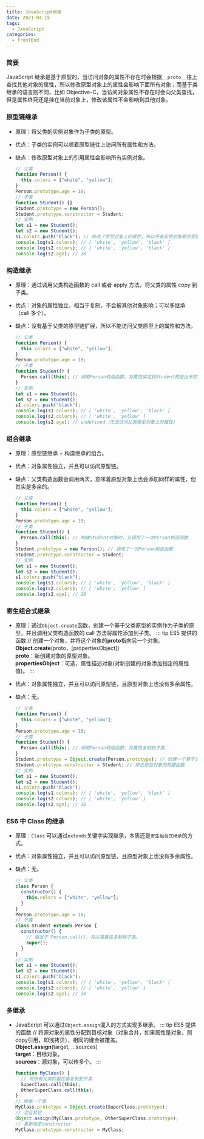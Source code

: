 ```yaml
---
title: JavaScript继承
date: 2021-04-15
tags:
  - JavaScript
categories:
  - frontEnd
---
```


### 简要

JavaScript 继承是基于原型的，当访问对象的属性不存在时会根据`__proto__`往上查找其他对象的属性，所以修改原型对象上的属性会影响下面所有对象；而基于类继承的语言则不同，比如 Objective-C，当访问对象属性不存在时会向父类查找，但是属性终究还是挂在当前对象上，修改该属性不会影响到其他对象。

<!-- more -->

### 原型链继承

- 原理：将父类的实例对象作为子类的原型。
- 优点：子类的实例可以顺着原型链往上访问所有属性和方法。
- 缺点：修改原型对象上的引用属性会影响所有实例对象。

  ```js
  // 父类
  function Person() {
    this.colors = ["white", "yellow"];
  }
  Person.prototype.age = 18;
  // 子类
  function Student() {}
  Student.prototype = new Person();
  Student.prototype.constructor = Student;
  // 实例
  let s1 = new Student();
  let s2 = new Student();
  s1.colors.push("black"); // 修改了原型对象上的属性，所以所有实例对象都会受影响
  console.log(s1.colors); // [ 'white', 'yellow', 'black' ]
  console.log(s2.colors); // [ 'white', 'yellow', 'black' ]
  console.log(s2.age); // 18
  ```

### 构造继承

- 原理：通过调用父类构造函数的 call 或者 apply 方法，将父类的属性 copy 到子类。
- 优点：对象的属性独立，相当于复制，不会被其他对象影响；可以多继承（call 多个）。
- 缺点：没有基于父类的原型链扩展，所以不能访问父类原型上的属性和方法。

  ```js
  // 父类
  function Person() {
    this.colors = ["white", "yellow"];
  }
  Person.prototype.age = 18;
  // 子类
  function Student() {
    Person.call(this); // 调用Person构造函数，将属性绑定到Student构造出来的对象上
  }
  // 实例
  let s1 = new Student();
  let s2 = new Student();
  s1.colors.push("black");
  console.log(s1.colors); // [ 'white', 'yellow', 'black' ]
  console.log(s2.colors); // [ 'white', 'yellow' ]
  console.log(s2.age); // undefined（无法访问父类原型对象上的属性）
  ```

### 组合继承

- 原理：原型链继承 + 构造继承的组合。
- 优点：对象属性独立，并且可以访问原型链。
- 缺点：父类构造函数会调用两次，意味着原型对象上也会添加同样的属性，但其实是多余的。

  ```js
  // 父类
  function Person() {
    this.colors = ["white", "yellow"];
  }
  Person.prototype.age = 18;
  // 子类
  function Student() {
    Person.call(this); // 构建Student对象时，又调用了一次Person构造函数
  }
  Student.prototype = new Person(); // 调用了一次Person构造函数
  Student.prototype.constructor = Student;
  // 实例
  let s1 = new Student();
  let s2 = new Student();
  s1.colors.push("black");
  console.log(s1.colors); // [ 'white', 'yellow', 'black' ]
  console.log(s2.colors); // [ 'white', 'yellow' ]
  console.log(s2.age); // 18
  ```

### 寄生组合式继承

- 原理：通过`Object.create`函数，创建一个基于父类原型的实例作为子类的原型，并且调用父类构造函数的 call 方法将属性添加到子类。
  ::: tip ES5 提供的函数
  // 创建一个对象，并将这个对象的**proto**指向另一个对象。 <br>
  **Object.create**(proto，[propertiesObject]) <br>
  **proto**：新创建对象的原型对象。<br>
  **propertiesObject**：可选，属性描述对象(对新创建的对象添加指定的属性值)。
  :::
- 优点：对象属性独立，并且可以访问原型链，且原型对象上也没有多余属性。
- 缺点：无。

  ```js
  // 父类
  function Person() {
    this.colors = ["white", "yellow"];
  }
  Person.prototype.age = 18;
  // 子类
  function Student() {
    Person.call(this); // 调用Person构造函数，将属性复制到子类
  }
  Student.prototype = Object.create(Person.prototype); // 创建一个基于父类原型的实例
  Student.prototype.constructor = Student; // 修正原型对象的构建函数
  // 实例
  let s1 = new Student();
  let s2 = new Student();
  s1.colors.push("black");
  console.log(s1.colors); // [ 'white', 'yellow', 'black' ]
  console.log(s2.colors); // [ 'white', 'yellow' ]
  console.log(s2.age); // 18
  ```

### ES6 中 Class 的继承

- 原理：`Class` 可以通过`extends`关键字实现继承，本质还是`寄生组合式继承`的方式。
- 优点：对象属性独立，并且可以访问原型链，且原型对象上也没有多余属性。
- 缺点：无。

  ```js
  // 父类
  class Person {
    constructor() {
      this.colors = ["white", "yellow"];
    }
  }
  Person.prototype.age = 18;
  // 子类
  class Student extends Person {
    constructor() {
      // 相当于 Person.call()，将父类属性复制到子类。
      super();
    }
  }
  // 实例
  let s1 = new Student();
  let s2 = new Student();
  s1.colors.push("black");
  console.log(s1.colors); // [ 'white', 'yellow', 'black' ]
  console.log(s2.colors); // [ 'white', 'yellow' ]
  console.log(s2.age); // 18
  ```

### 多继承

- JavaScript 可以通过`Object.assign`混入的方式实现多继承。
  ::: tip ES5 提供的函数
  // 将源对象的属性分配到目标对象（对象合并，如果属性是对象，则copy引用，即浅拷贝），相同的键会被覆盖。 <br>
  **Object.assign**(target, ...sources) <br>
  **target**：目标对象。<br>
  **sources**：源对象，可以传多个。
  :::

  ```js
  function MyClass() {
    // 将所有父类的属性都复制到子类
    SuperClass.call(this);
    OtherSuperClass.call(this);
  }
  // 继承一个类
  MyClass.prototype = Object.create(SuperClass.prototype);
  // 混合其它
  Object.assign(MyClass.prototype, OtherSuperClass.prototype);
  // 重新指定constructor
  MyClass.prototype.constructor = MyClass;
  ```
